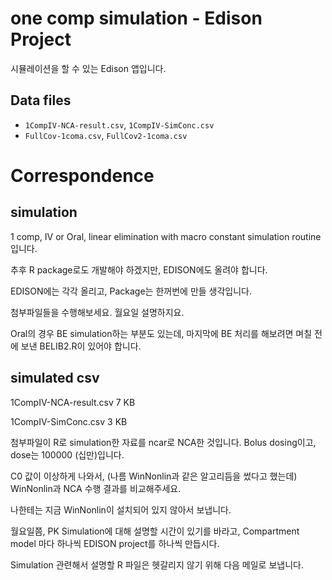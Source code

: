 # one comp simulation - Edison Project


시뮬레이션을 할 수 있는 Edison 앱입니다.

## Data files

- `1CompIV-NCA-result.csv`, `1CompIV-SimConc.csv`
- `FullCov-1coma.csv`, `FullCov2-1coma.csv`

# Correspondence

## simulation

1 comp, IV or Oral, linear elimination with macro constant simulation routine입니다.
 
추후 R package로도 개발해야 하겠지만, EDISON에도 올려야 합니다.
 
EDISON에는 각각 올리고,
Package는 한꺼번에 만들 생각입니다.
 
첨부파일들을 수행해보세요.
월요일 설명하지요.
 
Oral의 경우 BE simulation하는 부분도 있는데,
마지막에 BE 처리를 해보려면 며칠 전에 보낸 BELIB2.R이 있어야 합니다.
 
## simulated csv

1CompIV-NCA-result.csv
7 KB

1CompIV-SimConc.csv
3 KB

첨부파일이 R로 simulation한 자료를 ncar로 NCA한 것입니다.
Bolus dosing이고, dose는 100000 (십만)입니다.

C0 값이 이상하게 나와서, (나름 WinNonlin과 같은 알고리듬을 썼다고 했는데)
WinNonlin과 NCA 수행 결과를 비교해주세요.

나한테는 지금 WinNonlin이 설치되어 있지 않아서 보냅니다.

월요일쯤, PK Simulation에 대해 설명할 시간이 있기를 바라고,
Compartment model 마다 하나씩 EDISON project를 하나씩 만듭시다.

Simulation 관련해서 설명할 R 파일은 헷갈리지 않기 위해 다음 메일로 보냅니다.
